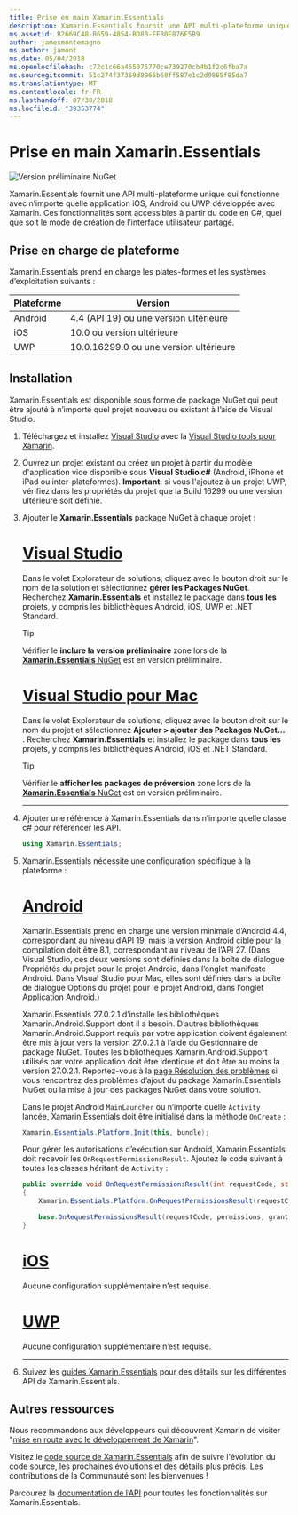 ```yaml
---
title: Prise en main Xamarin.Essentials
description: Xamarin.Essentials fournit une API multi-plateforme unique qui fonctionne avec n’importe quelle application iOS, Android ou UWP développée avec Xamarin. Ces fonctionnalités sont accessibles à partir du code en C#, quel que soit le mode de création de l’interface utilisateur partagé.
ms.assetid: B2669C48-B659-4854-BD80-FEB0E876F5B9
author: jamesmontemagno
ms.author: jamont
ms.date: 05/04/2018
ms.openlocfilehash: c72c1c66a465075770ce739270cb4b1f2c6fba7a
ms.sourcegitcommit: 51c274f37369d8965b68ff587e1c2d9865f85da7
ms.translationtype: MT
ms.contentlocale: fr-FR
ms.lasthandoff: 07/30/2018
ms.locfileid: "39353774"
---
```

# <a name="get-started-with-xamarinessentials"></a>Prise en main Xamarin.Essentials

![Version préliminaire NuGet](~/media/shared/pre-release.png)

Xamarin.Essentials fournit une API multi-plateforme unique qui fonctionne avec n’importe quelle application iOS, Android ou UWP développée avec Xamarin. Ces fonctionnalités sont accessibles à partir du code en C#, quel que soit le mode de création de l’interface utilisateur partagé.

## <a name="platform-support"></a>Prise en charge de plateforme

Xamarin.Essentials prend en charge les plates-formes et les systèmes d’exploitation suivants :

| Plateforme | Version |
| --- | --- |
| Android | 4.4 (API 19) ou une version ultérieure |
| iOS |10.0 ou version ultérieure |       |
| UWP | 10.0.16299.0 ou une version ultérieure |

## <a name="installation"></a>Installation

Xamarin.Essentials est disponible sous forme de package NuGet qui peut être ajouté à n’importe quel projet nouveau ou existant à l’aide de Visual Studio.

1. Téléchargez et installez [Visual Studio](http://visualstudio.com) avec la [Visual Studio tools pour Xamarin](~/cross-platform/get-started/installation/index.md).

2. Ouvrez un projet existant ou créez un projet à partir du modèle d'application vide disponible sous **Visual Studio c#** (Android, iPhone et iPad ou inter-plateformes). **Important**: si vous l'ajoutez à un projet UWP, vérifiez dans les propriétés du projet que la Build 16299 ou une version ultérieure soit définie.

3. Ajouter le **Xamarin.Essentials** package NuGet à chaque projet :

    # <a name="visual-studiotabwindows"></a>[Visual Studio](#tab/windows)

    Dans le volet Explorateur de solutions, cliquez avec le bouton droit sur le nom de la solution et sélectionnez **gérer les Packages NuGet**. Recherchez **Xamarin.Essentials** et installez le package dans **tous les** projets, y compris les bibliothèques Android, iOS, UWP et .NET Standard.

    > [!TIP]
    > Vérifier le **inclure la version préliminaire** zone lors de la [ **Xamarin.Essentials** NuGet](https://www.nuget.org/packages/Xamarin.Essentials) est en version préliminaire.

    # <a name="visual-studio-for-mactabmacos"></a>[Visual Studio pour Mac](#tab/macos)

    Dans le volet Explorateur de solutions, cliquez avec le bouton droit sur le nom du projet et sélectionnez **Ajouter > ajouter des Packages NuGet...** . Recherchez **Xamarin.Essentials** et installez le package dans **tous les** projets, y compris les bibliothèques Android, iOS et .NET Standard.

    > [!TIP]
    > Vérifier le **afficher les packages de préversion** zone lors de la [ **Xamarin.Essentials** NuGet](https://www.nuget.org/packages/Xamarin.Essentials) est en version préliminaire.

    -----

4. Ajouter une référence à Xamarin.Essentials dans n’importe quelle classe c# pour référencer les API.

    ```csharp
    using Xamarin.Essentials;
    ```

5. Xamarin.Essentials nécessite une configuration spécifique à la plateforme :

    # <a name="androidtabandroid"></a>[Android](#tab/android)

    Xamarin.Essentials prend en charge une version minimale d’Android 4.4, correspondant au niveau d’API 19, mais la version Android cible pour la compilation doit être 8.1, correspondant au niveau de l’API 27. (Dans Visual Studio, ces deux versions sont définies dans la boîte de dialogue Propriétés du projet pour le projet Android, dans l’onglet manifeste Android. Dans Visual Studio pour Mac, elles sont définies dans la boîte de dialogue Options du projet pour le projet Android, dans l’onglet Application Android.)

    Xamarin.Essentials 27.0.2.1 d’installe les bibliothèques Xamarin.Android.Support dont il a besoin. D’autres bibliothèques Xamarin.Android.Support requis par votre application doivent également être mis à jour vers la version 27.0.2.1 à l’aide du Gestionnaire de package NuGet. Toutes les bibliothèques Xamarin.Android.Support utilisés par votre application doit être identique et doit être au moins la version 27.0.2.1. Reportez-vous à la [page Résolution des problèmes](troubleshooting.md) si vous rencontrez des problèmes d’ajout du package Xamarin.Essentials NuGet ou la mise à jour des packages NuGet dans votre solution.

    Dans le projet Android `MainLauncher` ou n’importe quelle `Activity` lancée, Xamarin.Essentials doit être initialisé dans la méthode `OnCreate` :

    ```csharp
    Xamarin.Essentials.Platform.Init(this, bundle);
    ```

    Pour gérer les autorisations d’exécution sur Android, Xamarin.Essentials doit recevoir les `OnRequestPermissionsResult`. Ajoutez le code suivant à toutes les classes héritant de `Activity` :

    ```csharp
    public override void OnRequestPermissionsResult(int requestCode, string[] permissions, [GeneratedEnum] Android.Content.PM.Permission[] grantResults)
    {
        Xamarin.Essentials.Platform.OnRequestPermissionsResult(requestCode, permissions, grantResults);

        base.OnRequestPermissionsResult(requestCode, permissions, grantResults);
    }
    ```

    # <a name="iostabios"></a>[iOS](#tab/ios)

    Aucune configuration supplémentaire n’est requise.

    # <a name="uwptabuwp"></a>[UWP](#tab/uwp)

    Aucune configuration supplémentaire n’est requise.

    -----

6. Suivez les [guides Xamarin.Essentials](index.md) pour des détails sur les différentes API de Xamarin.Essentials.

## <a name="other-resources"></a>Autres ressources

Nous recommandons aux développeurs qui découvrent Xamarin de visiter "[mise en route avec le développement de Xamarin](~/cross-platform/getting-started/index.md)".

Visitez le [code source de Xamarin.Essentials](http://github.com/xamarin/Essentials) afin de suivre l'évolution du code source, les prochaines évolutions et des détails plus précis. Les contributions de la Communauté sont les bienvenues !

Parcourez la [documentation de l’API](xref:Xamarin.Essentials) pour toutes les fonctionnalités sur Xamarin.Essentials.
